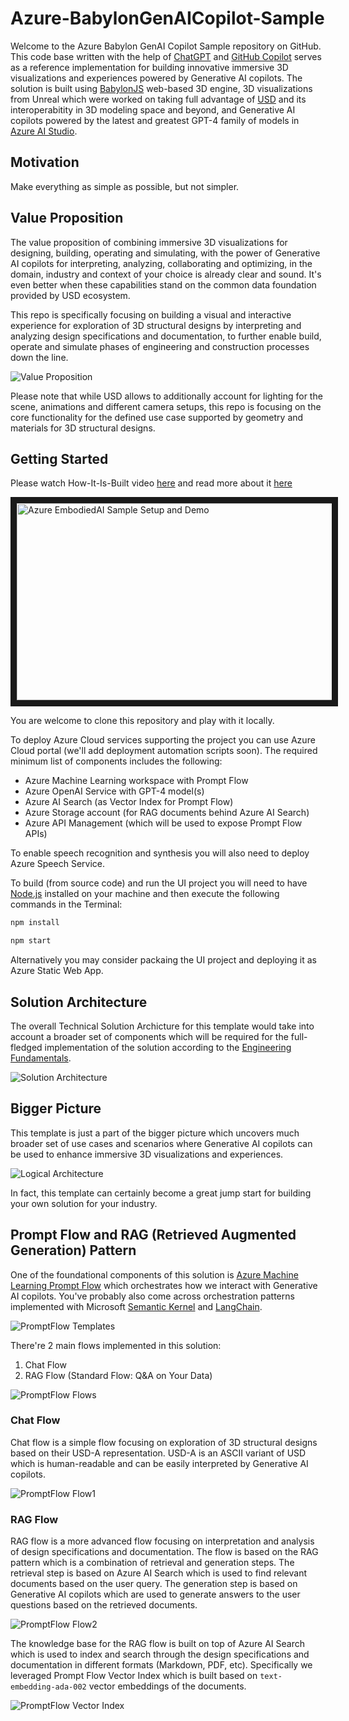 # Azure-BabylonGenAICopilot-Sample

Welcome to the Azure Babylon GenAI Copilot Sample repository on GitHub. This code base written with the help of [ChatGPT](https://chat.openai.com/) and [GitHub Copilot](https://github.com/features/copilot) serves as a reference implementation for building innovative immersive 3D visualizations and experiences powered by Generative AI copilots. The solution is built using [BabylonJS](https://babylonjs.com/) web-based 3D engine, 3D visualizations from Unreal which were worked on taking full advantage of [USD](https://www.nvidia.com/en-us/omniverse/usd/) and its interoperabitity in 3D modeling space and beyond, and Generative AI copilots powered by the latest and greatest GPT-4 family of models in [Azure AI Studio](https://ai.azure.com/).    

## Motivation

Make everything as simple as possible, but not simpler.

## Value Proposition

The value proposition of combining immersive 3D visualizations for designing, building, operating and simulating, with the power of Generative AI copilots for interpreting, analyzing, collaborating and optimizing, in the domain, industry and context of your choice is already clear and sound. It's even better when these capabilities stand on the common data foundation provided by USD ecosystem. 

This repo is specifically focusing on building a visual and interactive experience for exploration of 3D structural designs by interpreting and analyzing design specifications and documentation, to further enable build, operate and simulate phases of engineering and construction processes down the line. 

![Value Proposition](/docs/images/value_prop-dark.png)

Please note that while USD allows to additionally account for lighting for the scene, animations and different camera setups, this repo is focusing on the core functionality for the defined use case supported by geometry and materials for 3D structural designs. 

## Getting Started

Please watch How-It-Is-Built video [here](https://www.youtube.com/watch?v=27x6G4VCHcI) and read more about it [here](https://alexanikiev.medium.com/)

<a href="http://www.youtube.com/watch?feature=player_embedded&v=27x6G4VCHcI" target="_blank"><img src="http://img.youtube.com/vi/27x6G4VCHcI/0.jpg" alt="Azure EmbodiedAI Sample Setup and Demo" width="560" height="315" border="10" /></a>

You are welcome to clone this repository and play with it locally. 

To deploy Azure Cloud services supporting the project you can use Azure Cloud portal (we'll add deployment automation scripts soon). The required minimum list of components includes the following:

- Azure Machine Learning workspace with Prompt Flow
- Azure OpenAI Service with GPT-4 model(s)
- Azure AI Search (as Vector Index for Prompt Flow)
- Azure Storage account (for RAG documents behind Azure AI Search)
- Azure API Management (which will be used to expose Prompt Flow APIs)

To enable speech recognition and synthesis you will also need to deploy Azure Speech Service.

To build (from source code) and run the UI project you will need to have [Node.js](https://nodejs.org/en/download) installed on your machine and then execute the following commands in the Terminal: 

```bash
npm install
```
    
```bash
npm start
```

Alternatively you may consider packaing the UI project and deploying it as Azure Static Web App.

## Solution Architecture

The overall Technical Solution Archicture for this template would take into account a broader set of components which will be required for the full-fledged implementation of the solution according to the [Engineering Fundamentals](https://microsoft.github.io/code-with-engineering-playbook/).

![Solution Architecture](/docs/images/tech_arch-dark.png)

## Bigger Picture

This template is just a part of the bigger picture which uncovers much broader set of use cases and scenarios where Generative AI copilots can be used to enhance immersive 3D visualizations and experiences.

![Logical Architecture](/docs/images/logical_arch-dark.png)

In fact, this template can certainly become a great jump start for building your own solution for your industry.

## Prompt Flow and RAG (Retrieved Augmented Generation) Pattern

One of the foundational components of this solution is [Azure Machine Learning Prompt Flow](https://learn.microsoft.com/en-us/azure/machine-learning/prompt-flow/overview-what-is-prompt-flow) which orchestrates how we interact with Generative AI copilots. You've probably also come across orchestration patterns implemented with Microsoft [Semantic Kernel](https://github.com/microsoft/semantic-kernel) and [LangChain](https://github.com/langchain-ai/langchain).

![PromptFlow Templates](/docs/images/promptflow-templates.png)

There're 2 main flows implemented in this solution:

1. Chat Flow
2. RAG Flow (Standard Flow: Q&A on Your Data)

![PromptFlow Flows](/docs/images/promptflow-flows.png)

### Chat Flow

Chat flow is a simple flow focusing on exploration of 3D structural designs based on their USD-A representation. USD-A is an ASCII variant of USD which is human-readable and can be easily interpreted by Generative AI copilots.

![PromptFlow Flow1](/docs/images/promptflow-flow1.png)

### RAG Flow

RAG flow is a more advanced flow focusing on interpretation and analysis of design specifications and documentation. The flow is based on the RAG pattern which is a combination of retrieval and generation steps. The retrieval step is based on Azure AI Search which is used to find relevant documents based on the user query. The generation step is based on Generative AI copilots which are used to generate answers to the user questions based on the retrieved documents.

![PromptFlow Flow2](/docs/images/promptflow-flow2.png)

The knowledge base for the RAG flow is built on top of Azure AI Search which is used to index and search through the design specifications and documentation in different formats (Markdown, PDF, etc). Specifically we leveraged Prompt Flow Vector Index which is built based on `text-embedding-ada-002` vector embeddings of the documents.

![PromptFlow Vector Index](/docs/images/promptflow-vectorindex.png)